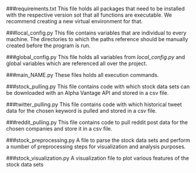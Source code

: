 ###requirements.txt
This file holds all packages that need to be installed 
with the respective version sot that all functions are
executable. We recommend creating a new virtual 
environment for that.

###local_config.py
This file contains variables that are individual to every 
machine. The directories to which the paths reference
should be manually created before the program is run.  

###global_config.py
This file holds all variables from *local_config.py* 
and global variables which are referenced all over the project.

###main_NAME.py
These files holds all execution commands. 

###stock_pulling.py
This file contains code with which stock data sets can be 
downloaded with an Alpha Vantage API and stored in a csv file.

###twitter_pulling.py
This file contains code with which historical tweet data 
for the chosen keyword is pulled and stored in a csv file.

###reddit_pulling.py
This file contains code to pull reddit post data for the chosen companies 
and store it in a csv file.

###stock_preprocessing.py
A file to parse the stock data sets and perform a number
of preprocessing steps for visualization and 
analysis purposes.

###stock_visualization.py
A visualization file to plot various features of the 
stock data sets

